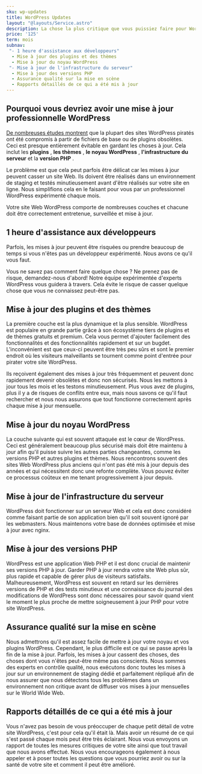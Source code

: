 ```yaml
---
sku: wp-updates
title: WordPress Updates
layout: "@layouts/Service.astro"
description: La chose la plus critique que vous puissiez faire pour WordPress est de garder ses plugins et son noyau à jour. Nous le faisons pour vous tous les mois, en toute sécurité et efficacement avec des rapports sur la façon dont les choses se sont passées.
price: '125'
term: mois
subnav:
 "- 1 heure d'assistance aux développeurs"
  - Mise à jour des plugins et des thèmes
  - Mise à jour du noyau WordPress
 "- Mise à jour de l'infrastructure du serveur"
  - Mise à jour des versions PHP
  - Assurance qualité sur la mise en scène
  - Rapports détaillés de ce qui a été mis à jour
---
```


## Pourquoi vous devriez avoir une mise à jour professionnelle WordPress

[De nombreuses études montrent](https://sucuri.net/reports/19-sucuri-2018-hacked-report.pdf) que la plupart des sites WordPress piratés ont été compromis à partir de fichiers de base ou de plugins obsolètes. Ceci est presque entièrement évitable en gardant les choses à jour. Cela inclut les **plugins** , **les thèmes** , **le noyau WordPress** , **l'infrastructure du serveur** et la **version PHP** .

Le problème est que cela peut parfois être délicat car les mises à jour peuvent casser un site Web. Ils doivent être réalisés dans un environnement de staging et testés minutieusement avant d'être réalisés sur votre site en ligne. Nous simplifions cela en le faisant pour vous par un professionnel WordPress expérimenté chaque mois.

Votre site Web WordPress comporte de nombreuses couches et chacune doit être correctement entretenue, surveillée et mise à jour.

## 1 heure d'assistance aux développeurs

Parfois, les mises à jour peuvent être risquées ou prendre beaucoup de temps si vous n'êtes pas un développeur expérimenté. Nous avons ce qu'il vous faut.

Vous ne savez pas comment faire quelque chose ? Ne prenez pas de risque, demandez-nous d'abord! Notre équipe expérimentée d'experts WordPress vous guidera à travers. Cela évite le risque de casser quelque chose que vous ne connaissez peut-être pas.

## Mise à jour des plugins et des thèmes

La première couche est la plus dynamique et la plus sensible. WordPress est populaire en grande partie grâce à son écosystème tiers de plugins et de thèmes gratuits et premium. Cela vous permet d'ajouter facilement des fonctionnalités et des fonctionnalités rapidement et sur un bugdet. L'inconvénient est que ceux-ci peuvent être très peu sûrs et sont le premier endroit où les visiteurs malveillants se tournent comme point d'entrée pour pirater votre site WordPress.

Ils reçoivent également des mises à jour très fréquemment et peuvent donc rapidement devenir obsolètes et donc non sécurisés. Nous les mettons à jour tous les mois et les testons minutieusement. Plus vous avez de plugins, plus il y a de risques de conflits entre eux, mais nous savons ce qu'il faut rechercher et nous nous assurons que tout fonctionne correctement après chaque mise à jour mensuelle.

## Mise à jour du noyau WordPress

La couche suivante qui est souvent attaquée est le cœur de WordPress. Ceci est généralement beaucoup plus sécurisé mais doit être maintenu à jour afin qu'il puisse suivre les autres parties changeantes, comme les versions PHP et autres plugins et thèmes. Nous rencontrons souvent des sites Web WordPress plus anciens qui n'ont pas été mis à jour depuis des années et qui nécessitent donc une refonte complète. Vous pouvez éviter ce processus coûteux en me tenant progressivement à jour depuis.

## Mise à jour de l'infrastructure du serveur

WordPress doit fonctionner sur un serveur Web et cela est donc considéré comme faisant partie de son application bien qu'il soit souvent ignoré par les webmasters. Nous maintenons votre base de données optimisée et mise à jour avec nginx.

## Mise à jour des versions PHP

WordPress est une application Web PHP et il est donc crucial de maintenir ses versions PHP à jour. Garder PHP à jour rendra votre site Web plus sûr, plus rapide et capable de gérer plus de visiteurs satisfaits. Malheureusement, WordPress est souvent en retard sur les dernières versions de PHP et des tests minutieux et une connaissance du journal des modifications de WordPress sont donc nécessaires pour savoir quand vient le moment le plus proche de mettre soigneusement à jour PHP pour votre site WordPress.

## Assurance qualité sur la mise en scène

Nous admettrons qu'il est assez facile de mettre à jour votre noyau et vos plugins WordPress. Cependant, le plus difficile est ce qui se passe après la fin de la mise à jour. Parfois, les mises à jour cassent des choses, des choses dont vous n'êtes peut-être même pas conscients. Nous sommes des experts en contrôle qualité, nous exécutons donc toutes les mises à jour sur un environnement de staging dédié et parfaitement répliqué afin de nous assurer que nous détectons tous les problèmes dans un environnement non critique avant de diffuser vos mises à jour mensuelles sur le World Wide Web.

## Rapports détaillés de ce qui a été mis à jour

Vous n'avez pas besoin de vous préoccuper de chaque petit détail de votre site WordPress, c'est pour cela qu'il était là. Mais avoir un résumé de ce qui s'est passé chaque mois peut être très éclairant. Nous vous envoyons un rapport de toutes les mesures critiques de votre site ainsi que tout travail que nous avons effectué. Nous vous encourageons également à nous appeler et à poser toutes les questions que vous pourriez avoir ou sur la santé de votre site et comment il peut être amélioré.
